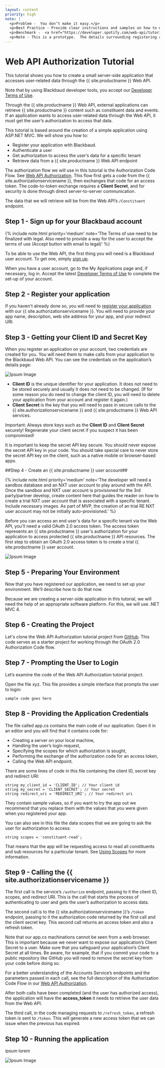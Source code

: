 ```yaml
---
layout: content
priority: high
note: |  
  <p>Problem -  You don’t make it easy.</p>
  <p>Best Practice - Provide clear instructions and samples on how to negotiate OAuth.</p>
  <p>Benchmark -  <a href="https://developer.spotify.com/web-api/tutorial/" target="_blank">Web API Tutorial</a></p> 
  <p>Note - This is a prototype.  The details surrounding registering an client application, tenant, and developer environment provisioning are a work in progress.  As those details emerge they will be reflected in this guide.</p> 
---
```


# Web API Authorization Tutorial #

This tutorial shows you how to create a small server-side application that accesses user-related data through the  {{ site.productname }} Web API.

<p class="alert alert-info">Note that by using Blackbaud developer tools, you accept our <a href="{{ '/legal/' | prepend: site.baseurl }}" >Developer Terms of Use</a>. </p>

Through the {{ site.productname }} Web API, external applications can retrieve {{ site.productname }} content such as constituent data and events. If an application wants to access user-related data through the Web API, it must get the user’s authorization to access that data.

This tutorial is based around the creation of a simple application using ASP.NET MVC.   We will show you how to:

- Register your application with Blackbaud.
- Authenticate a user
- Get authorization to access the user’s data for a specific tenant
- Retrieve data from a {{ site.productname }} Web API endpoint

The authorization flow we will use in this tutorial is the Authorization Code Flow. See <a href="{{ '/guide/#web-api-authorization' | prepend: site.baseurl }}" >Web API Authorization</a>.    This flow first gets a code from the {{ site.authorizationservicename }}, then exchanges that code for an access token. The code-to-token exchange requires a **Client Secret**, and for security is done through direct server-to-server communication. 

The data that we will retrieve will be from the Web API’s `/Constituent` endpoint.


## Step 1 - Sign up for your Blackbaud account
{% include note.html priority='medium' note='The Terms of use need to be finalized with legal.  Also need to provide a way for the user to accept the terms of use (Accept button with email to legal)' %}

To be able to use the Web API, the first thing you will need is a Blackbaud user account.  To get one, simply <a href="{{ '/signup/' | prepend: site.devportalurl }}" target="_blank" >sign up</a>.

When you have a user account, go to the My Applications page and, if necessary, log in. Accept the latest <a href="{{ '/legal/' | prepend: site.baseurl }}" target="_blank" >Developer Terms of Use</a> to complete the set-up of your account.

## Step 2 - Register your application
If you haven't already done so, you will need to <a href="{{ '/guide/#registering-your-app' | prepend: site.baseurl }}" target="_blank" >register your application</a> with our {{ site.authorizationservicename }}.  You will need to provide your app name, description, web site address for your app, and your redirect URI.  

## Step 3 - Getting your Client ID and Secret Key

When you register an application on your account, two credentials are created for you. You will need them to make calls from your application to the Blackbaud Web API. You can see the credentials on the application’s details page:

![Ipsum Image][ipsum-image-00]

- **Client ID** is the unique identifier for your application. It does not need to be stored securely and usually it does not need to be changed. (If for some reason you do need to change the client ID, you will need to delete your application from your account and register it again.)
- **Client Secret** is the key that you will need to pass in secure calls to the {{ site.authorizationservicename }} and {{ site.productname }} Web API services.

<p class="alert alert-warning">Important: Always store keys such as the <b>Client ID</b> and <b>Client Secret</b> securely! Regenerate your client secret if you suspect it has been compromised!</p>

<p class="alert alert-info">It is important to keep the secret API key secure.  You should never expose the secret API key in your code.  You should take special care to never store the secret API key on the client, such as a native mobile or browser-based apps.</p>


##Step 4 - Create an {{ site.productname }} user account##

{% include note.html priority='medium' note='The developer will need a sandbox database and an NXT user account to play around with the API. Once the sandbox and NXT user account is provisioned for the 3rd party/partner develop, create content here that guides the reader on how to create a trial NXT user account that is associated with a specific tenant. Include necessary images. As part of MVP, the creation of an trial RE NXT user account may not be initially auto-provisioned.' %}

Before you can access an end user's data for a specific tenant via the Web API, you'll need a valid OAuth 2.0 access token. The access token represents an {{ site.productname }} user's authorization for your application to access protected {{ site.productname }} API resources.  The first step to obtain an OAuth 2.0 access token is to create a trial {{ site.productname }} user account.

![Ipsum Image][ipsum-image-00]

## Step 5 - Preparing Your Environment 

Now that you have registered our application, we need to set up your environment. We’ll describe how to do that now.

Because we are creating a server-side application in this tutorial, we will need the help of an appropriate software platform. For this, we will use .NET MVC 4.

## Step 6 - Creating the Project

Let's clone the Web API Authorization tutorial project from <a href="https://github.com/blackbaud-community/RENXT-WebAPI-Authorization/" target="_blank">GitHub</a>.  This code serves as a starter project for  working through the OAuth 2.0 Authorization Code flow.

## Step 7 - Prompting the User to Login

Let’s examine the code of the Web API Authorization tutorial project.

Open the file xyz. This file provides a simple interface that prompts the user to login:

    sample code goes here

## Step 8 - Providing the Application Credentials

The file called app.cs contains the main code of our application. Open it in an editor and you will find that it contains code for:

- Creating a server on your local machine,
- Handling the user’s login request,
- Specifying the scopes for which authorization is sought,
- Performing the exchange of the authorization code for an access token,
- Calling the Web API endpoint.

There are some lines of code in this file containing the client ID, secret key and redirect URI:

    string my_client_id = 'CLIENT_ID'; // Your client id
    string my_secret = 'CLIENT_SECRET'; // Your secret
    string redirect_uri = 'REDIRECT_URI'; // Your redirect uri

They contain sample values, so if you want to try the app out we recommend that you replace them with the values that you were given when you registered your app. 

You can also see in this file the data scopes that we are going to ask the user for authorization to access:

    string scopes = 'constituent-read';

That means that the app will be requesting access to read all constituents and sub resources for a particular tenant.  See  <a href="{{ '/guide/#using-scopes' | prepend: site.baseurl }}" target="_blank" >Using Scopes</a> for more information.

## Step 9 - Calling the {{ site.authorizationservicename }}

The first call is the service’s `/authorize` endpoint, passing to it the client ID, scopes, and redirect URI. This is the call that starts the process of authenticating to user and gets the user’s authorization to access data.

The second call is to the {{ site.authorizationservicename }}’s `/token` endpoint, passing to it the authorization code returned by the first call and the client secret key. This second call returns an access token and also a refresh token.

<p class="alert alert-warning">Note that our app.cs machinations cannot be seen from a web browser. This is important because we never want to expose our application’s Client Secret to a user. Make sure that you safeguard your application’s Client Secret at all times. Be aware, for example, that if you commit your code to a public repository like GitHub you will need to remove the secret key from your code before doing so.</p>

For a better understanding of the Accounts Service’s endpoints and the parameters passed in each call, see the full description of the Authorization Code Flow in our <a href="{{ '/guide/#web-api-authorization' | prepend: site.baseurl }}" >Web API Authorization</a>.

After both calls have been completed (and the user has authorized access), the application will have the **access_token** it needs to retrieve the user data from the Web API.

The third call, in the code managing requests to `/refresh_token`, a refresh token is sent to `/token`. This will generate a new access token that we can issue when the previous has expired.

## Step 10 - Running the application

ipsum lorem

![Ipsum Image][ipsum-image-00]


[ipsum-image-00]: http://placehold.it/800x300
[ipsum-image-01]: http://placehold.it/800x800
[ipsum-image-02]: http://placehold.it/800x200
[ipsum-image-03]: http://placehold.it/800x200

[ipsum-image-00A]: holder.js/800x300
[ipsum-image-01A]: holder.js/800x800
[ipsum-image-02A]: holder.js/800x200
[ipsum-image-03A]: holder.js/800x200/sky


